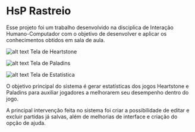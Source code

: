 # HsP Rastreio
Esse projeto foi um trabalho desenvolvido na disciplica de Interação Humano-Computador com o objetivo de desenvolver e aplicar os conhecimentos obtidos em sala de aula.

![alt text](https://raw.githubusercontent.com/HelbertNunes/ihc-scoreTrackingProject/master/images/tela_hs.png "Tela de Heartstone")
Tela de Heartstone

![alt text](https://raw.githubusercontent.com/HelbertNunes/ihc-scoreTrackingProject/master/images/tela_paladins.png "Tela de Heartstone")
Tela de Paladins

![alt text](https://raw.githubusercontent.com/HelbertNunes/ihc-scoreTrackingProject/master/images/tela_estatistica.png "Tela de Estatística")
Tela de Estatística

O objetivo principal do sistema é gerar estatísticas dos jogos Heartstone e Paladins para auxiliar jogadores a melhorarem seu desempenho dentro do jogo.

A principal intervenção feita no sistema foi criar a possibilidade de editar e excluir partidas já salvas, além de melhorias de interface e criação do opção de ajuda.
